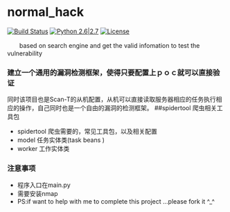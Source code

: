 # normal_hack
[![Build Status](http://nanshihui.github.io/public/status.svg)](http://nanshihui.github.io/2016/01/21/ToolForSpider%E7%AE%80%E4%BB%8B/) [![Python 2.6|2.7](http://nanshihui.github.io/public/python.svg)](https://www.python.org/) [![License](http://nanshihui.github.io/public/license.svg)](http://nanshihui.github.io/2016/01/21/ToolForSpider%E7%AE%80%E4%BB%8B/) 

　　based on search engine and get the valid infomation to test the vulnerability
### 建立一个通用的漏洞检测框架，使得只要配置上ｐｏｃ就可以直接验证
同时该项目也是Scan-T的从机配置，从机可以直接读取服务器相应的任务执行相应的操作，自己同时也是一个自由的漏洞的检测框架。
##spidertool 爬虫相关工具包
* spidertool    爬虫需要的，常见工具包，以及相关配置
* model     任务实体类(task beans )
* worker 工作实体类

### 注意事项
* 程序入口在main.py
* 需要安装nmap
* PS:if want to help with me to complete this project ...please fork it ^_^  
